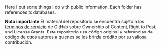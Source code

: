 Here I put some things I do with public information. Each folder has references to databases.

**Nota importante** 
El material del repositorio se encuentra sujeto a los [términos de servicio](https://docs.github.com/en/free-pro-team@latest/github/site-policy/github-terms-of-service#d-user-generated-content) de GitHub sobre Ownership of Content, Right to Post, and License Grants. Este repositorio usa código original y referencias de código de otros autores a quienes se les brinda crédito por su valiosa contribución.
